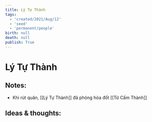 ```yaml
---
title: Lý Tự Thành
tags:
  - 'created/2021/Aug/12'
  - 'seed'
  - 'permanent/people'
birth: null
death: null
publish: True
---
```

# Lý Tự Thành

## Notes:
- Khi rút quân, [[Lý Tự Thành]] đã phóng hỏa đốt [[Tử Cấm Thành]]

## Ideas & thoughts:
